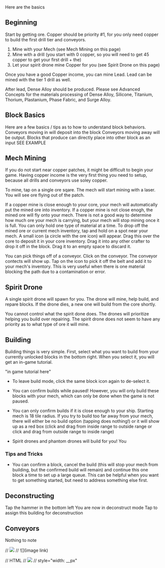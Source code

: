 Here are the basics

## Beginning
Start by getting ore. Copper should be priority #1, for you only need copper to build the first drill tier and conveyors. 
1. Mine with your Mech (see Mech Mining on this page)
2. Mine with a drill (you start with 0 copper, so you will need to get 45 copper to get your first drill + the)
3. Let your spirit drone mine Copper for you (see Spirit Drone on this page)

Once you have a good Copper income, you can mine Lead. Lead can be mined with the tier 1 drill as well. 

After lead, Dense Alloy should be produced. Please see Advanced Concepts for the materials processing of Dense Alloy, Silicone, Titanium, Thorium, Plastanium, Phase Fabric, and Surge Alloy. 

## Block Basics
Here are a few basics / tips as to how to understand block behaviors. 
Conveyors moving in will deposit into the block
Conveyors moving away will be output. 
Blocks that produce can directly place into other block as an input 
SEE EXAMPLE

## Mech Mining
If you do not start near copper patches, it might be difficult to begin your game. Having copper income is the very first thing you need to setup, because all drills and conveyors use soley copper. 

To mine, tap on a single ore sqare. The mech will start mining with a laser. You will see ore flying out of the patch. 

If a copper mine is close enough to your core, your mech will automatically put the mined ore into inventory.
If a copper mine is not close enogh, the mined ore will fly onto your mech. There is not a good way to determine how much ore your mech is carrying, but your mech will stop mining once it is full. 
You can only hold one type of material at a time.
To drop off the mined ore or current mech inventory, tap and hold on a spot near your mech. A small icon (a circle with the ore icon) will appear. Drag this over the core to deposit it in your core inventory. Drag it into any other crafter to drop it off in the block. Drag it to an empty space to discard it. 

You can pick things off of a conveyor. Click on the conveyor. The conveyor contects will show up. Tap on the icon to pick it off the belt and add it to your mech's inventory. This is very useful when there is one material blocking the path due to a contamination or error. 

## Spirit Drone
A single spirit drone will spawn for you. The drone will mine, help build, and repare blocks. If the drone dies, a new one will build from the core shortly. 

You cannot control what the spirit done does. The drones will prioritize helping you build over repairing. The spirit drone does not seem to have any priority as to what type of ore it will mine. 

## Building
Building things is very simple. First, select what you want to build from your currently unlocked blocks in the bottom right. When you select it, you will get an in-game tutorial.

"in game tutorial here"


- To leave build mode, click the same block icon again to de-select it.

- You can confirm builds while paused! However, you will only build these blocks with your mech, which can only be done when the game is not paused.

- You can only confirm builds if it is close enough to your ship. Starting mech is 18 tile radius. If you try to build too far away from your mech, there will either be no build option (tapping does nothing!) or it will show up as a red box (click and drag from inside range to outside range or click and drag from outside range to inside range)

- Spirit drones and phantom drones will build for you! You
### Tips and Tricks
- You can confirm a block, cancel the build (this will stop your mech from building, but the confirmed build will remain) and continue this one block a time to set up a large queue. This can be helpful when you want to get something started, but need to address something else first. 

## Deconstructing
Tap the hammer in the bottom left
You are now in deconstruct mode
Tap to assign this building for deconstruction


## Conveyors
Nothing to note  









// <img src="image link"/>
// ![](image link)


// HTML
// <img src="image link"/>
// style="width: __px"
